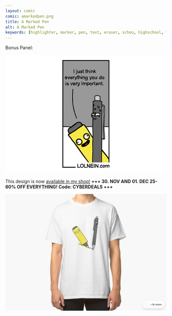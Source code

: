 ```yaml
---
layout: comic
comic: amarkedpen.png
title: A Marked Pen
alt: A Marked Pen
keywords: [highlighter, marker, pen, text, eraser, schoo, highschool, finals, exams]
---
```


Bonus Panel:

![A Marked Pen Bonus Panel](/images/amarkedpen_bonus.png)

This design is now [available in my shop!](https://www.redbubble.com/people/LOLNEIN/shop) __+++ 30. NOV AND 01. DEC 25-60% OFF EVERYTHING! Code: CYBERDEALS +++__


 

[![A Marked Pen Shirt](/images/amarkedpen_shirt.png)](https://www.redbubble.com/people/LOLNEIN/shop)